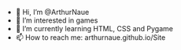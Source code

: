 - 👋 Hi, I’m @ArthurNaue
- 👀 I’m interested in games
- 🌱 I’m currently learning HTML, CSS and Pygame
- 📫 How to reach me: arthurnaue.github.io/Site
